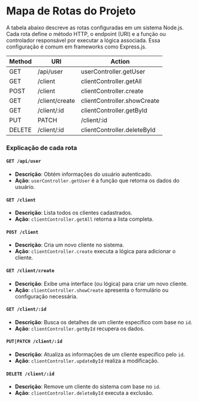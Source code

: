 # Mapa de Rotas do Projeto
A tabela abaixo descreve as rotas configuradas em um sistema Node.js. Cada rota define o método HTTP, o endpoint (URI) e a função ou controlador responsável por executar a lógica associada. Essa configuração é comum em frameworks como Express.js.



| Method     | URI               | Action                       |
|------------|-------------------|------------------------------|
| GET        | /api/user         | userController.getUser       |
| GET        | /client           | clientController.getAll      |
| POST       | /client           | clientController.create      |
| GET        | /client/create    | clientController.showCreate  |
| GET        | /client/:id       | clientController.getById     |
| PUT|PATCH  | /client/:id       | clientController.updateById  |
| DELETE     | /client/:id       | clientController.deleteById  |


### Explicação de cada rota

#### **`GET /api/user`**
- **Descrição**: Obtém informações do usuário autenticado.
- **Ação**: `userController.getUser` é a função que retorna os dados do usuário.

#### **`GET /client`**
- **Descrição**: Lista todos os clientes cadastrados.
- **Ação**: `clientController.getAll` retorna a lista completa.

#### **`POST /client`**
- **Descrição**: Cria um novo cliente no sistema.
- **Ação**: `clientController.create` executa a lógica para adicionar o cliente.

#### **`GET /client/create`**
- **Descrição**: Exibe uma interface (ou lógica) para criar um novo cliente.
- **Ação**: `clientController.showCreate` apresenta o formulário ou configuração necessária.

#### **`GET /client/:id`**
- **Descrição**: Busca os detalhes de um cliente específico com base no `id`.
- **Ação**: `clientController.getById` recupera os dados.

#### **`PUT|PATCH /client/:id`**
- **Descrição**: Atualiza as informações de um cliente específico pelo `id`.
- **Ação**: `clientController.updateById` realiza a modificação.

#### **`DELETE /client/:id`**
- **Descrição**: Remove um cliente do sistema com base no `id`.
- **Ação**: `clientController.deleteById` executa a exclusão.
